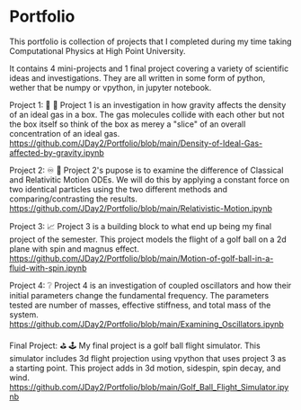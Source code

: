 # Portfolio
This portfolio is collection of projects that I completed during my time taking Computational Physics at High Point University.

It contains 4 mini-projects and 1 final project covering a variety of scientific ideas and investigations. They are all written in some form of python, wether that be numpy or vpython, in jupyter notebook.

Project 1: 🔬 🔴 
Project 1 is an investigation in how gravity affects the density of an ideal gas in a box. The gas molecules collide with each other but not the box itself so think of the box as merey a "slice" of an overall concentration of an ideal gas. 
https://github.com/JDay2/Portfolio/blob/main/Density-of-Ideal-Gas-affected-by-gravity.ipynb

Project 2: ♾️ 📡
Project 2's pupose is to examine the difference of Classical and Relativitic Motion ODEs. We will do this by applying a constant force on two identical particles using the two different methods and comparing/contrasting the results.
https://github.com/JDay2/Portfolio/blob/main/Relativistic-Motion.ipynb

Project 3: 📈
Project 3 is a building block to what end up being my final project of the semester. This project models the flight of a golf ball on a 2d plane with spin and magnus effect.
https://github.com/JDay2/Portfolio/blob/main/Motion-of-golf-ball-in-a-fluid-with-spin.ipynb

Project 4: ❔
Project 4 is an investigation of coupled oscillators and how their initial parameters change the fundamental frequency. The parameters tested are number of masses, effective stiffness, and total mass of the system.
https://github.com/JDay2/Portfolio/blob/main/Examining_Oscillators.ipynb

Final Project: ⛳   🕹️
My final project is a golf ball flight simulator. This simulator includes 3d flight projection using vpython that uses project 3 as a starting point. This project adds in 3d motion, sidespin, spin decay, and wind.
https://github.com/JDay2/Portfolio/blob/main/Golf_Ball_Flight_Simulator.ipynb 

